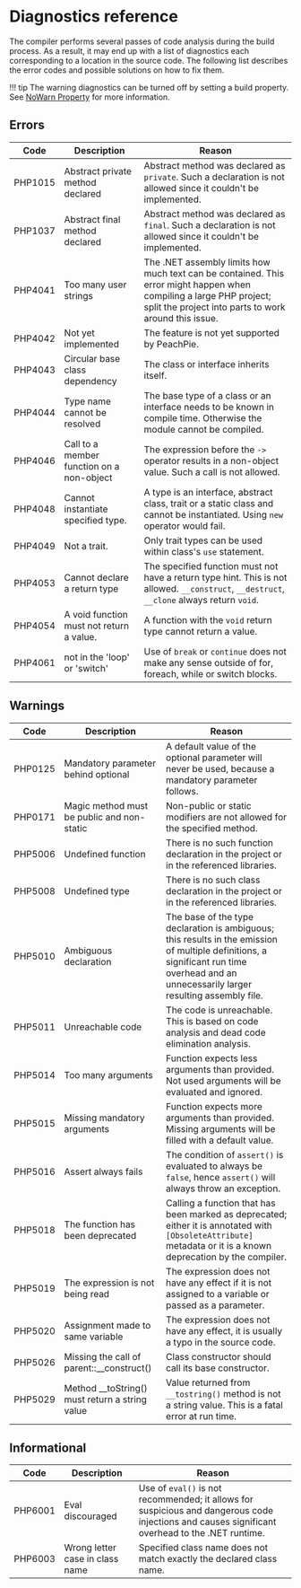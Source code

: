 # Diagnostics reference

The compiler performs several passes of code analysis during the build process. As a result, it may end up with a list of diagnostics each corresponding to a location in the source code. The following list describes the error codes and possible solutions on how to fix them.

!!! tip
    The warning diagnostics can be turned off by setting a build property. See [NoWarn Property](/php/msbuild#nowarn) for more information.

## Errors

Code | Description | Reason
---- | ----------- | ------
PHP1015 | Abstract private method declared | Abstract method was declared as `private`. Such a declaration is not allowed since it couldn't be implemented.
PHP1037 | Abstract final method declared | Abstract method was declared as `final`. Such a declaration is not allowed since it couldn't be implemented.
PHP4041 | Too many user strings | The .NET assembly limits how much text can be contained. This error might happen when compiling a large PHP project; split the project into parts to work around this issue.
PHP4042 | Not yet implemented | The feature is not yet supported by PeachPie.
PHP4043 | Circular base class dependency | The class or interface inherits itself.
PHP4044 | Type name cannot be resolved | The base type of a class or an interface needs to be known in compile time. Otherwise the module cannot be compiled.
PHP4046 | Call to a member function on a non-object | The expression before the `->` operator results in a non-object value. Such a call is not allowed.
PHP4048 | Cannot instantiate specified type. | A type is an interface, abstract class, trait or a static class and cannot be instantiated. Using `new` operator would fail.
PHP4049 | Not a trait. | Only trait types can be used within class's `use` statement.
PHP4053 | Cannot declare a return type | The specified function must not have a return type hint. This is not allowed. `__construct`, `__destruct`, `__clone` always return `void`.
PHP4054 | A void function must not return a value. | A function with the `void` return type cannot return a value.
PHP4061 | not in the 'loop' or 'switch' | Use of `break` or `continue` does not make any sense outside of for, foreach, while or switch blocks.

## Warnings

Code | Description | Reason
---- | ----------- | ------
PHP0125 | Mandatory parameter behind optional | A default value of the optional parameter will never be used, because a mandatory parameter follows.
PHP0171 | Magic method must be public and non-static | Non-public or static modifiers are not allowed for the specified method.
PHP5006 | Undefined function | There is no such function declaration in the project or in the referenced libraries.
PHP5008 | Undefined type | There is no such class declaration in the project or in the referenced libraries.
PHP5010 | Ambiguous declaration | The base of the type declaration is ambiguous; this results in the emission of multiple definitions, a significant run time overhead and an unnecessarily larger resulting assembly file.
PHP5011 | Unreachable code | The code is unreachable. This is based on code analysis and dead code elimination analysis.
PHP5014 | Too many arguments | Function expects less arguments than provided. Not used arguments will be evaluated and ignored.
PHP5015 | Missing mandatory arguments | Function expects more arguments than provided. Missing arguments will be filled with a default value.
PHP5016 | Assert always fails | The condition of `assert()` is evaluated to always be `false`, hence `assert()` will always throw an exception.
PHP5018 | The function has been deprecated | Calling a function that has been marked as deprecated; either it is annotated with `[ObsoleteAttribute]` metadata or it is a known deprecation by the compiler.
PHP5019 | The expression is not being read | The expression does not have any effect if it is not assigned to a variable or passed as a parameter.
PHP5020 | Assignment made to same variable | The expression does not have any effect, it is usually a typo in the source code.
PHP5026 | Missing the call of parent::__construct() | Class constructor should call its base constructor.
PHP5029 | Method __toString() must return a string value | Value returned from `__tostring()` method is not a string value. This is a fatal error at run time.

## Informational

Code | Description | Reason
---- | ----------- | ------
PHP6001 | Eval discouraged | Use of `eval()` is not recommended; it allows for suspicious and dangerous code injections and causes significant overhead to the .NET runtime.
PHP6003 | Wrong letter case in class name | Specified class name does not match exactly the declared class name.
